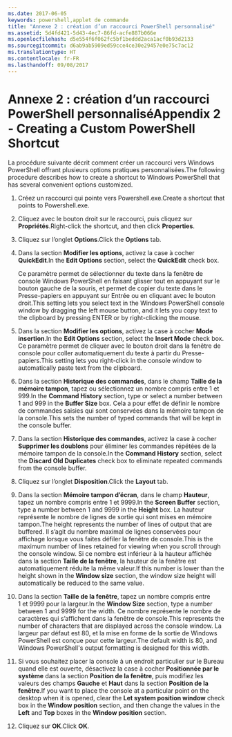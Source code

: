 ```yaml
---
ms.date: 2017-06-05
keywords: powershell,applet de commande
title: "Annexe 2 : création d’un raccourci PowerShell personnalisé"
ms.assetid: 5d4fd421-5d43-4ec7-86fd-acfe887b066e
ms.openlocfilehash: d5e554f6f062fc5bf1beddd2aca1acf0b93d2133
ms.sourcegitcommit: d6ab9ab5909ed59cce4ce30e29457e0e75c7ac12
ms.translationtype: HT
ms.contentlocale: fr-FR
ms.lasthandoff: 09/08/2017
---
```

# <a name="appendix-2---creating-a-custom-powershell-shortcut"></a><span data-ttu-id="34fd0-103">Annexe 2 : création d’un raccourci PowerShell personnalisé</span><span class="sxs-lookup"><span data-stu-id="34fd0-103">Appendix 2 - Creating a Custom PowerShell Shortcut</span></span>
<span data-ttu-id="34fd0-104">La procédure suivante décrit comment créer un raccourci vers Windows PowerShell offrant plusieurs options pratiques personnalisées.</span><span class="sxs-lookup"><span data-stu-id="34fd0-104">The following procedure describes how to create a shortcut to Windows PowerShell that has several convenient options customized.</span></span>

1. <span data-ttu-id="34fd0-105">Créez un raccourci qui pointe vers Powershell.exe.</span><span class="sxs-lookup"><span data-stu-id="34fd0-105">Create a shortcut that points to Powershell.exe.</span></span>

2. <span data-ttu-id="34fd0-106">Cliquez avec le bouton droit sur le raccourci, puis cliquez sur **Propriétés**.</span><span class="sxs-lookup"><span data-stu-id="34fd0-106">Right-click the shortcut, and then click **Properties**.</span></span>

3. <span data-ttu-id="34fd0-107">Cliquez sur l’onglet **Options**.</span><span class="sxs-lookup"><span data-stu-id="34fd0-107">Click the **Options** tab.</span></span>

4. <span data-ttu-id="34fd0-108">Dans la section **Modifier les options**, activez la case à cocher **QuickEdit**.</span><span class="sxs-lookup"><span data-stu-id="34fd0-108">In the **Edit Options** section, select the **QuickEdit** check box.</span></span>

    <span data-ttu-id="34fd0-109">Ce paramètre permet de sélectionner du texte dans la fenêtre de console Windows PowerShell en faisant glisser tout en appuyant sur le bouton gauche de la souris, et permet de copier du texte dans le Presse-papiers en appuyant sur Entrée ou en cliquant avec le bouton droit.</span><span class="sxs-lookup"><span data-stu-id="34fd0-109">This setting lets you select text in the Windows PowerShell console window by dragging the left mouse button, and it lets you copy text to the clipboard by pressing ENTER or by right-clicking the mouse.</span></span>

5. <span data-ttu-id="34fd0-110">Dans la section **Modifier les options**, activez la case à cocher **Mode insertion**.</span><span class="sxs-lookup"><span data-stu-id="34fd0-110">In the **Edit Options** section, select the **Insert Mode** check box.</span></span> <span data-ttu-id="34fd0-111">Ce paramètre permet de cliquer avec le bouton droit dans la fenêtre de console pour coller automatiquement du texte à partir du Presse-papiers.</span><span class="sxs-lookup"><span data-stu-id="34fd0-111">This setting lets you right-click in the console window to automatically paste text from the clipboard.</span></span>

6. <span data-ttu-id="34fd0-112">Dans la section **Historique des commandes**, dans le champ **Taille de la mémoire tampon**, tapez ou sélectionnez un nombre compris entre 1 et 999.</span><span class="sxs-lookup"><span data-stu-id="34fd0-112">In the **Command History** section, type or select a number between 1 and 999 in the **Buffer Size** box.</span></span> <span data-ttu-id="34fd0-113">Cela a pour effet de définir le nombre de commandes saisies qui sont conservées dans la mémoire tampon de la console.</span><span class="sxs-lookup"><span data-stu-id="34fd0-113">This sets the number of typed commands that will be kept in the console buffer.</span></span>

7. <span data-ttu-id="34fd0-114">Dans la section **Historique des commandes**, activez la case à cocher **Supprimer les doublons** pour éliminer les commandes répétées de la mémoire tampon de la console.</span><span class="sxs-lookup"><span data-stu-id="34fd0-114">In the **Command History** section, select the **Discard Old Duplicates** check box to eliminate repeated commands from the console buffer.</span></span>

8. <span data-ttu-id="34fd0-115">Cliquez sur l’onglet **Disposition**.</span><span class="sxs-lookup"><span data-stu-id="34fd0-115">Click the **Layout** tab.</span></span>

9. <span data-ttu-id="34fd0-116">Dans la section **Mémoire tampon d’écran**, dans le champ **Hauteur**, tapez un nombre compris entre 1 et 9999.</span><span class="sxs-lookup"><span data-stu-id="34fd0-116">In the **Screen Buffer** section, type a number between 1 and 9999 in the **Height** box.</span></span> <span data-ttu-id="34fd0-117">La hauteur représente le nombre de lignes de sortie qui sont mises en mémoire tampon.</span><span class="sxs-lookup"><span data-stu-id="34fd0-117">The height represents the number of lines of output that are buffered.</span></span> <span data-ttu-id="34fd0-118">Il s’agit du nombre maximal de lignes conservées pour affichage lorsque vous faites défiler la fenêtre de console.</span><span class="sxs-lookup"><span data-stu-id="34fd0-118">This is the maximum number of lines retained for viewing when you scroll through the console window.</span></span> <span data-ttu-id="34fd0-119">Si ce nombre est inférieur à la hauteur affichée dans la section **Taille de la fenêtre**, la hauteur de la fenêtre est automatiquement réduite la même valeur.</span><span class="sxs-lookup"><span data-stu-id="34fd0-119">If this number is lower than the height shown in the **Window size** section, the window size height will automatically be reduced to the same value.</span></span>

10. <span data-ttu-id="34fd0-120">Dans la section **Taille de la fenêtre**, tapez un nombre compris entre 1 et 9999 pour la largeur.</span><span class="sxs-lookup"><span data-stu-id="34fd0-120">In the **Window Size** section, type a number between 1 and 9999 for the width.</span></span> <span data-ttu-id="34fd0-121">Ce nombre représente le nombre de caractères qui s’affichent dans la fenêtre de console.</span><span class="sxs-lookup"><span data-stu-id="34fd0-121">This represents the number of characters that are displayed across the console window.</span></span> <span data-ttu-id="34fd0-122">La largeur par défaut est 80, et la mise en forme de la sortie de Windows PowerShell est conçue pour cette largeur.</span><span class="sxs-lookup"><span data-stu-id="34fd0-122">The default width is 80, and Windows PowerShell's output formatting is designed for this width.</span></span>

11. <span data-ttu-id="34fd0-123">Si vous souhaitez placer la console à un endroit particulier sur le Bureau quand elle est ouverte, désactivez la case à cocher **Positionnée par le système** dans la section **Position de la fenêtre**, puis modifiez les valeurs des champs **Gauche** et **Haut** dans la section **Position de la fenêtre**.</span><span class="sxs-lookup"><span data-stu-id="34fd0-123">If you want to place the console at a particular point on the desktop when it is opened, clear the **Let system position window** check box in the **Window position** section, and then change the values in the **Left** and **Top** boxes in the **Window position** section.</span></span>

12. <span data-ttu-id="34fd0-124">Cliquez sur **OK**.</span><span class="sxs-lookup"><span data-stu-id="34fd0-124">Click **OK**.</span></span>

